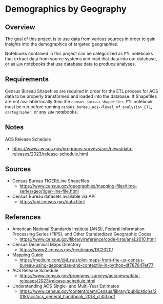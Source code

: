 # Demographics by Geography

## Overview
The goal of this project is to use data from various sources in order to gain insights into the demographics of 
targeted geographies. 

Notebooks contained in this project can be categorized as `ETL` notebooks that extract data from source systems and 
load that data into our database, or as `EDA` notebooks that use database data to produce analyses. 

## Requirements
Census Bureau Shapefiles are required in order for the ETL process for ACS data to be properly transformed and loaded 
into the database. If Shapefiles are not available locally then the `census_bureau_shapefiles_ETL` notebook must be run 
before running `census_bureau_acs-<level_of_analysis>_ETL`, `cartographer`, or any `EDA` notebooks.

## Notes
ACS Release Schedule
- https://www.census.gov/programs-surveys/acs/news/data-releases/2023/release-schedule.html


## Sources
- Census Bureau TIGER/Line Shapefiles
    - https://www.census.gov/geographies/mapping-files/time-series/geo/tiger-line-file.html
- Census Bureau datasets available via API
    - https://api.census.gov/data.html 

## References
- American National Standards Institute (ANSI), Federal Information Processing Series (FIPS), and Other Standardized 
Geographic Codes
    - https://www.census.gov/library/reference/code-lists/ansi.2010.html 
- Census Decennial Maps Directory
    - https://www2.census.gov/geo/maps/DC2020/
- Mapping Guide
    - https://medium.com/@jl_ruiz/plot-maps-from-the-us-census-bureau-using-geopandas-and-contextily-in-python-df787647ef77
- ACS Release Schedule
    - https://www.census.gov/programs-surveys/acs/news/data-releases/2023/release-schedule.html
- Understanding ACS Single- and Multi-Year Estimates
  - https://www.census.gov/content/dam/Census/library/publications/2018/acs/acs_general_handbook_2018_ch03.pdf